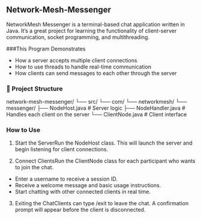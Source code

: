 ## Network-Mesh-Messenger

NetworkMesh Messenger is a terminal-based chat application written in Java.
It’s a great project for learning the functionality of client-server communication, socket programming, and multithreading.

###This Program Demonstrates
- How a server accepts multiple client connections
- How to use threads to handle real-time communication
- How clients can send messages to each other through the server

### 📁 Project Structure
network-mesh-messenger/
└── src/
    └── com/
        └── networkmesh/
            └── messenger/
                ├── NodeHost.java       # Server logic
                ├── NodeHandler.java    # Handles each client on the server
                └── ClientNode.java     # Client interface

### How to Use

1. Start the ServerRun the NodeHost class. This will launch the server and begin listening for client connections.

2. Connect ClientsRun the ClientNode class for each participant who wants to join the chat.
- Enter a username to receive a session ID.
- Receive a welcome message and basic usage instructions.
- Start chatting with other connected clients in real time.

3. Exiting the ChatClients can type /exit to leave the chat. A confirmation prompt will appear before the client is disconnected.
